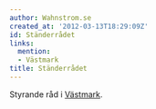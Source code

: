 ```yaml
---
author: Wahnstrom.se
created_at: '2012-03-13T18:29:09Z'
id: Ständerrådet
links:
  mention:
  - Västmark
title: Ständerrådet
---
```


Styrande råd i [Västmark].

  [Västmark]: Västmark